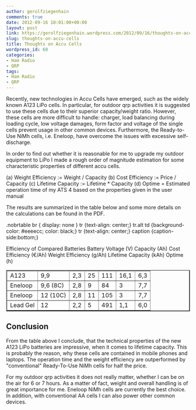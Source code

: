 ```yaml
---
author: gerolfziegenhain
comments: true
date: 2012-09-16 10:01:00+00:00
layout: post
link: https://gerolfziegenhain.wordpress.com/2012/09/16/thoughts-on-accu-cells/
slug: thoughts-on-accu-cells
title: Thoughts on Accu Cells
wordpress_id: 60
categories:
- Ham Radio
- QRP
tags:
- Ham Radio
- QRP
---
```


Recently, new technologies in Accu Cells have emerged, such as the widely known A123 LiPo cells. In particular, for outdoor qrp activities it is suggested to use these cells due to their superior capacity/weight ratio. However, these cells are more difficult to handle: charger, load balancing during loading cycle, low voltage damages, form factor and voltage of the single cells prevent usage in other common devices. Furthermore, the Ready-to-Use NiMh cells, i.e. Eneloop, have overcome the issues with excessive self-discharge.

In order to find out whether it is reasonable for me to upgrade my outdoor equipment to LiPo I made a rough order of magnitude estimation for some characteristic properties of different accu cells.

(a) Weight Efficiency := Weight / Capacity
(b) Cost Efficiency := Price / Capacity
(c) Lifetime Capacity := Lifetime * Capacity
(d) Optime = Estimated operation time of my ATS 4 based on the properties given in the user manual

The results are summarized in the table below and some more details on the calculations can be found in the PDF.

.nobrtable br { display: none } tr {text-align: center;} tr.alt td {background-color: #eeeecc; color: black;} tr {text-align: center;} caption {caption-side:bottom;}



<table cellpadding="10" cellspacing="0" style="border-collapse:collapse;width:100%px;" border="2" >Efficiency of Compared Batteries
<tbody >
<tr style="padding-bottom:4px;padding-top:5px;" >
Battery
Voltage (V)
Capacity (Ah)
Cost Efficiency (€/Ah)
Weight Efficiency (g/Ah)
Lifetime Capacity (kAh)
Optime (h)
</tr>
<tr class="alt" >

<td >A123
</td>

<td >9,9
</td>

<td >2,3
</td>

<td >25
</td>

<td >111
</td>

<td >16,1
</td>

<td >6,3
</td>
</tr>
<tr >

<td >Eneloop
</td>

<td >9,6 (8C)
</td>

<td >2,8
</td>

<td >9
</td>

<td >84
</td>

<td >3
</td>

<td >7,7
</td>
</tr>
<tr class="alt" >

<td >Eneloop
</td>

<td >12 (10C)
</td>

<td >2,8
</td>

<td >11
</td>

<td >105
</td>

<td >3
</td>

<td >7,7
</td>
</tr>
<tr >

<td >Lead Gel
</td>

<td >12
</td>

<td >2,2
</td>

<td >5
</td>

<td >491
</td>

<td >1,1
</td>

<td >6,0
</td>
</tr>
</tbody>
</table>











## Conclusion


From the table above I conclude, that the technical properties of the new A123 LiPo batteries are impressive, when it comes to lifetime capacity. This is probably the reason, why these cells are contained in mobile phones and laptops. The operation time and the weight efficiency are outperformed by "conventional" Ready-To-Use NiMh cells for half the price.

For my outdoor qrp activities it does not really matter, whether I can be on the air for 6 or 7 hours. As a matter of fact, weight and overall handling is of great importance for me. Eneloop NiMh cells are currently the best choice. In addition, with conventional AA cells I can also power other common devices.

